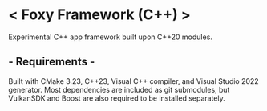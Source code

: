 # < Foxy Framework (C++) >
 Experimental C++ app framework built upon C++20 modules.

## - Requirements -
 Built with CMake 3.23, C++23, Visual C++ compiler, and Visual Studio 2022 generator. Most dependencies are included as git submodules, but VulkanSDK and Boost are also required to be installed separately.
